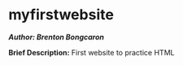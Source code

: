 # myfirstwebsite  
***Author: Brenton Bongcaron***  
  
**Brief Description:** First website to practice HTML
